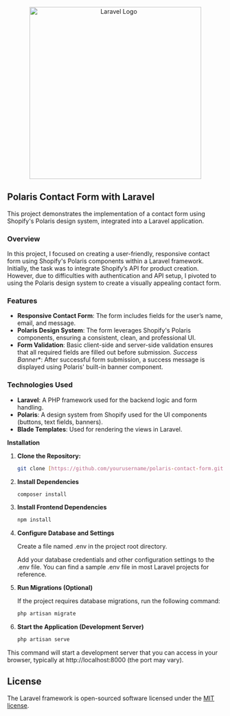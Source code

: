 <p align="center"><a href="https://laravel.com" target="_blank"><img src="https://raw.githubusercontent.com/laravel/art/master/logo-lockup/5%20SVG/2%20CMYK/1%20Full%20Color/laravel-logolockup-cmyk-red.svg" width="400" alt="Laravel Logo"></a></p>

## Polaris Contact Form with Laravel
This project demonstrates the implementation of a contact form using Shopify's Polaris design system, integrated into a Laravel application.


### Overview
In this project, I focused on creating a user-friendly, responsive contact form using Shopify's Polaris components within a Laravel framework. Initially, the task was to integrate Shopify’s API for product creation. However, due to difficulties with authentication and API setup, I pivoted to using the Polaris design system to create a visually appealing contact form.


### Features

* **Responsive Contact Form**: The form includes fields for the user’s name, email, and message.
* **Polaris Design System**: The form leverages Shopify's Polaris components, ensuring a consistent, clean, and professional UI.
* **Form Validation**: Basic client-side and server-side validation ensures that all required fields are filled out before submission.
*Success Banner**: After successful form submission, a success message is displayed using Polaris' built-in banner component.

### Technologies Used
* **Laravel**: A PHP framework used for the backend logic and form handling.
* **Polaris**: A design system from Shopify used for the UI components (buttons, text fields, banners).
* **Blade Templates**: Used for rendering the views in Laravel.


**Installation**

1. **Clone the Repository:**
   ```bash
   git clone [https://github.com/yourusername/polaris-contact-form.git](https://github.com/yourusername/polaris-contact-form.git)

2. **Install Dependencies**
    ```bash
    composer install
3. **Install Frontend Dependencies**
    ```bash
    npm install
4. **Configure Database and Settings**
   
    Create a file named .env in the project root directory.
   
    Add your database credentials and other configuration settings to the .env file. You can find a sample .env file in most Laravel projects for reference.
   
6. **Run Migrations (Optional)**
   
    If the project requires database migrations, run the following command:
    ```bash
    php artisan migrate
8. **Start the Application (Development Server)**
    ```bash
    php artisan serve
This command will start a development server that you can access in your browser, typically at http://localhost:8000 (the port may vary).

## License

The Laravel framework is open-sourced software licensed under the [MIT license](https://opensource.org/licenses/MIT).
